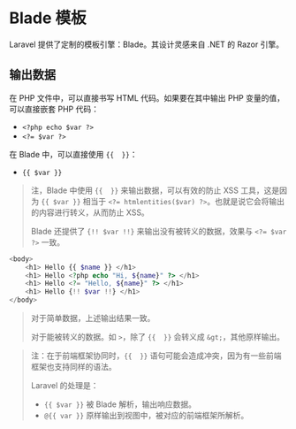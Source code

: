 # Blade 模板

Laravel 提供了定制的模板引擎：Blade。其设计灵感来自 .NET 的 Razor 引擎。

## 输出数据

在 PHP 文件中，可以直接书写 HTML 代码。如果要在其中输出 PHP 变量的值，可以直接嵌套 PHP 代码：

* `<?php echo $var ?>`
* `<?= $var ?>`

在 Blade 中，可以直接使用 `{{  }}`：

* `{{ $var }}`

> 注，Blade 中使用 `{{  }}` 来输出数据，可以有效的防止 XSS 工具，这是因为 `{{ $var }}` 相当于 `<?= htmlentities($var) ?>`。也就是说它会将输出的内容进行转义，从而防止 XSS。
>
> Blade 还提供了 `{!! $var !!}` 来输出没有被转义的数据，效果与 `<?= $var ?>` 一致。

```php
<body>
    <h1> Hello {{ $name }} </h1>
    <h1> Hello <?php echo "Hi, ${name}" ?> </h1>
    <h1> Hello <?= "Hello, ${name}" ?> </h1>
    <h1> Hello {!! $var !!} </h1>
</body>
```

> 对于简单数据，上述输出结果一致。
>
> 对于能被转义的数据。如 `>`，除了 `{{  }}` 会转义成 `&gt;`，其他原样输出。

> 注：在于前端框架协同时，`{{  }}` 语句可能会造成冲突，因为有一些前端框架也支持同样的语法。
>
> Laravel 的处理是：
> * `{{ $var }}` 被 Blade 解析，输出响应数据。
> * `@{{ var }}` 原样输出到视图中，被对应的前端框架所解析。
